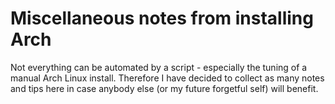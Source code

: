 # Miscellaneous notes from installing Arch

Not everything can be automated by a script - especially the tuning of a manual Arch Linux install. Therefore I have decided to collect as many notes and tips here in case anybody else (or my future forgetful self) will benefit.
